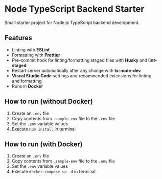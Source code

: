 # Node TypeScript Backend Starter

Small starter project for Node.js TypeScript backend development.

## Features

- Linting with **ESLint**
- Formatting with **Prettier**
- Pre-commit hook for linting/formatting staged files with **Husky** and **lint-staged**
- Restart server automatically after any change with **ts-node-dev**
- **Visual Studio Code** settings and recommended extensions for linting and formatting
- Runs in **Docker**

## How to run (without Docker)

1. Create an `.env` file
2. Copy contents from `.sample-env` file to the `.env` file
3. Set the `.env` variable values
4. Execute `npm install` in terminal

## How to run (with Docker)

1. Create an `.env` file
2. Copy contents from `.sample-env` file to the `.env` file
3. Set the `.env` variable values
4. Execute `docker-compose up -d` in terminal
